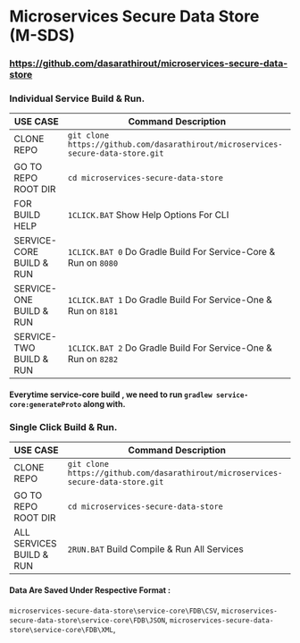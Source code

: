 
# Microservices Secure Data Store (M-SDS)

### https://github.com/dasarathirout/microservices-secure-data-store

### Individual Service Build & Run.
| USE CASE    | Command Description |
| ----------- | ------------------- |
| CLONE REPO| `git clone https://github.com/dasarathirout/microservices-secure-data-store.git` |
| GO TO REPO ROOT DIR | `cd microservices-secure-data-store` |
| FOR BUILD HELP | `1CLICK.BAT` Show Help Options For CLI|
| SERVICE-CORE BUILD & RUN | `1CLICK.BAT 0` Do Gradle Build For Service-Core & Run on `8080` |
| SERVICE-ONE BUILD & RUN | `1CLICK.BAT 1` Do Gradle Build For Service-One & Run on `8181`|
| SERVICE-TWO BUILD & RUN | `1CLICK.BAT 2` Do Gradle Build For Service-One & Run on `8282`|
#### Everytime service-core build , we need to run `gradlew service-core:generateProto` along with.
 
### Single Click Build & Run.
| USE CASE    | Command Description |
| ----------- | ------------------- |
| CLONE REPO| `git clone https://github.com/dasarathirout/microservices-secure-data-store.git` |
| GO TO REPO ROOT DIR | `cd microservices-secure-data-store` |
| ALL SERVICES BUILD & RUN | `2RUN.BAT` Build Compile & Run All Services|

#### Data Are Saved Under Respective Format :
`microservices-secure-data-store\service-core\FDB\CSV`,
`microservices-secure-data-store\service-core\FDB\JSON`,
`microservices-secure-data-store\service-core\FDB\XML`,
